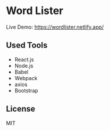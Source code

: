 # Word Lister

Live Demo: https://wordlister.netlify.app/

## Used Tools
- React.js
- Node.js
- Babel
- Webpack
- axios
- Bootstrap

## License
MIT

